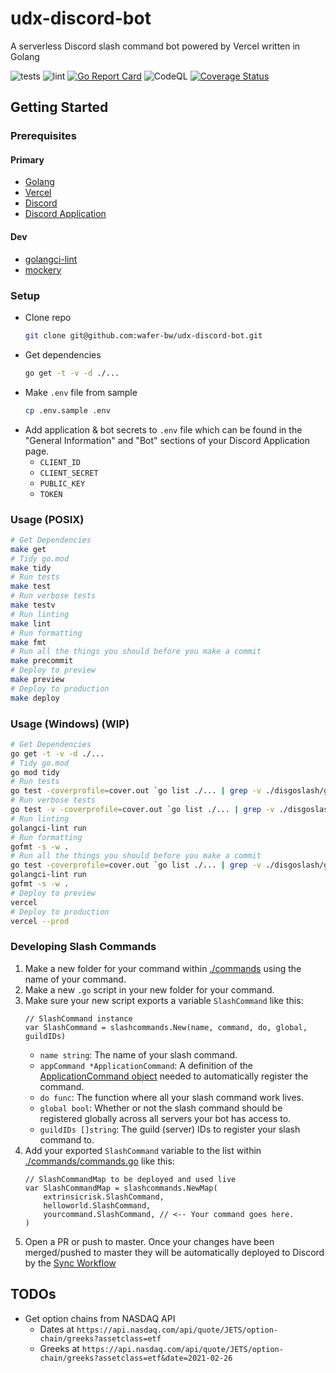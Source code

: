 # udx-discord-bot
A serverless Discord slash command bot powered by Vercel written in Golang

![tests](https://github.com/wafer-bw/udx-discord-bot/workflows/tests/badge.svg)
![lint](https://github.com/wafer-bw/udx-discord-bot/workflows/lint/badge.svg)
[![Go Report Card](https://goreportcard.com/badge/github.com/wafer-bw/udx-discord-bot)](https://goreportcard.com/report/github.com/wafer-bw/udx-discord-bot)
![CodeQL](https://github.com/wafer-bw/udx-discord-bot/workflows/CodeQL/badge.svg)
[![Coverage Status](https://coveralls.io/repos/github/wafer-bw/udx-discord-bot/badge.svg)](https://coveralls.io/github/wafer-bw/udx-discord-bot)

## Getting Started

### Prerequisites
#### Primary
* [Golang](https://golang.org/dl/)
* [Vercel](https://vercel.com/)
* [Discord](https://discord.com/)
* [Discord Application](https://discord.com/developers/applications)

#### Dev
* [golangci-lint](https://golangci-lint.run/usage/install/#local-installation)
* [mockery](https://github.com/vektra/mockery)

### Setup
- Clone repo
    ```sh
    git clone git@github.com:wafer-bw/udx-discord-bot.git
    ```
- Get dependencies
    ```sh
    go get -t -v -d ./...
    ```
- Make `.env` file from sample
    ```sh
    cp .env.sample .env
    ```
- Add application & bot secrets to `.env` file which can be found in the "General Information" and "Bot" sections of your Discord Application page.
    - `CLIENT_ID`
    - `CLIENT_SECRET`
    - `PUBLIC_KEY`
    - `TOKEN`

### Usage (POSIX)
```sh
# Get Dependencies
make get
# Tidy go.mod
make tidy
# Run tests
make test
# Run verbose tests
make testv
# Run linting
make lint
# Run formatting
make fmt
# Run all the things you should before you make a commit
make precommit
# Deploy to preview
make preview
# Deploy to production
make deploy
```

### Usage (Windows) (WIP)
```sh
# Get Dependencies
go get -t -v -d ./...
# Tidy go.mod
go mod tidy
# Run tests
go test -coverprofile=cover.out `go list ./... | grep -v ./disgoslash/generatedmocks`
# Run verbose tests
go test -v -coverprofile=cover.out `go list ./... | grep -v ./disgoslash/generatedmocks`
# Run linting
golangci-lint run
# Run formatting
gofmt -s -w .
# Run all the things you should before you make a commit
go test -coverprofile=cover.out `go list ./... | grep -v ./disgoslash/generatedmocks`
golangci-lint run
gofmt -s -w .
# Deploy to preview
vercel
# Deploy to production
vercel --prod
```

### Developing Slash Commands
1. Make a new folder for your command within [./commands](./commands) using the name of your command.
2. Make a new `.go` script in your new folder for your command.
4. Make sure your new script exports a variable `SlashCommand` like this:
    ```golang
    // SlashCommand instance
    var SlashCommand = slashcommands.New(name, command, do, global, guildIDs)
    ```
    - `name string`: The name of your slash command.
    - `appCommand *ApplicationCommand`: A definition of the [ApplicationCommand object](https://discord.com/developers/docs/interactions/slash-commands#applicationcommand) needed to automatically register the command.
    - `do func`: The function where all your slash command work lives.
    - `global bool`: Whether or not the slash command should be registered globally across all servers your bot has access to.
    - `guildIDs []string`: The guild (server) IDs to register your slash command to.
5. Add your exported `SlashCommand` variable to the list within [./commands/commands.go](./commands/commands.go) like this:
    ```golang
    // SlashCommandMap to be deployed and used live
    var SlashCommandMap = slashcommands.NewMap(
        extrinsicrisk.SlashCommand,
        helloworld.SlashCommand,
        yourcommand.SlashCommand, // <-- Your command goes here.
    )
    ```
6. Open a PR or push to master. Once your changes have been merged/pushed to master they will be automatically deployed to Discord by the [Sync Workflow](./.github/workflows/sync.yml)

## TODOs
* Get option chains from NASDAQ API
    * Dates at `https://api.nasdaq.com/api/quote/JETS/option-chain/greeks?assetclass=etf`
    * Greeks at `https://api.nasdaq.com/api/quote/JETS/option-chain/greeks?assetclass=etf&date=2021-02-26`
